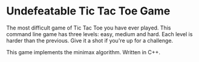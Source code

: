 #  Undefeatable Tic Tac Toe Game

The most difficult game of Tic Tac Toe you have ever played. This command line game has three levels: easy, medium and hard. Each level is harder than the previous. Give it a shot if you're up for a challenge.

This game implements the minimax algorithm. Written in C++.



